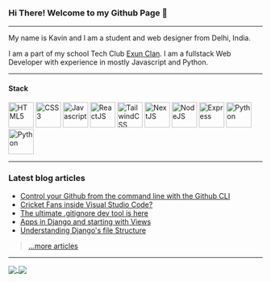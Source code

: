### Hi There! Welcome to my Github Page :wave:

---

My name is Kavin and I am a student and web designer from Delhi, India.

I am a part of my school Tech Club [Exun Clan](https://exunclan.com). I am a fullstack Web Developer with experience in mostly Javascript and Python.

---
#### Stack
<img src="https://cdn.worldvectorlogo.com/logos/html5.svg" alt="HTML5" width="50" height="50" /> <img src="https://cdn.worldvectorlogo.com/logos/css3.svg" alt="CSS3" width="50" height="50" /> <img src="https://cdn.worldvectorlogo.com/logos/javascript.svg" alt="Javascript" width="50" height="50" /> <img src="https://cdn.worldvectorlogo.com/logos/react-2.svg" alt="ReactJS" width="50" height="50" /> <img src="https://cdn.worldvectorlogo.com/logos/tailwindcss.svg" alt="TailwindCSS" width="50" height="50" /> <img src="https://cdn.worldvectorlogo.com/logos/next-js.svg" alt="NextJS" width="50" height="50" /> <img src="https://cdn.worldvectorlogo.com/logos/nodejs-icon.svg" alt="NodeJS" width="50" height="50" /> <img src="https://cdn.worldvectorlogo.com/logos/express-109.svg" alt="Express" width="50" height="50" /> <img src="https://cdn.worldvectorlogo.com/logos/python-5.svg" alt="Python" width="50" height="50" /> <img src="https://cdn.worldvectorlogo.com/logos/django.svg" alt="Python" width="50" height="50" /> 

---

### Latest blog articles

<!-- BLOG-POST-LIST:START -->
- [Control your Github from the command line with the Github CLI](https://livecode247.com/control-your-github-from-the-command-line-with-the-github-cli)
- [Cricket Fans inside Visual Studio Code?](https://livecode247.com/cricket-fans-inside-visual-studio-code)
- [The ultimate .gitignore dev tool is here](https://livecode247.com/the-ultimate-gitignore-dev-tool-is-here)
- [Apps in Django and starting with Views](https://livecode247.com/apps-in-django-and-starting-with-views)
- [Understanding Django's file Structure](https://livecode247.com/understanding-djangos-file-structure)
<!-- BLOG-POST-LIST:END -->

> [...more articles](https://livecode247.com)

---

<a href="https://github.com/anuraghazra/github-readme-stats">
  <img align="center" src="https://github-readme-stats.vercel.app/api?username=kavin25&show_icons=true&theme=dracula" />
</a>
<a href="https://github.com/anuraghazra/github-readme-stats">
  <img align="center" src="https://github-readme-stats.vercel.app/api/top-langs/?username=kavin25&theme=dracula" />
</a>
